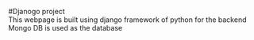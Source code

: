 #Djanogo project 
<br>
This webpage is built using django framework of python for the backend
<br>
Mongo DB is used as the database
